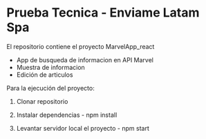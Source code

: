 # Prueba Tecnica - Enviame Latam Spa

El repositorio contiene el proyecto MarvelApp_react

- App de busqueda de informacion en API Marvel 
- Muestra de informacion
- Edición de articulos 

Para la ejecución del proyecto:

1. Clonar repositorio

2. Instalar dependencias - npm install

3. Levantar servidor local el proyecto - npm start
